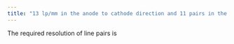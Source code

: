 ```yaml
---
title: "13 lp/mm in the anode to cathode direction and 11 pairs in the left right direction"
---
```

The required resolution of line pairs is

